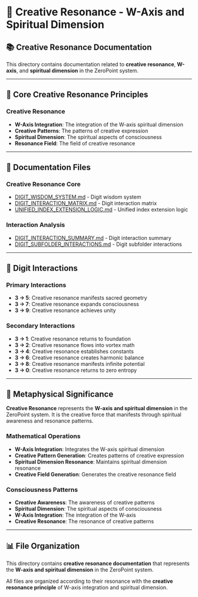 # 🌟 Creative Resonance - W-Axis and Spiritual Dimension

## 📚 Creative Resonance Documentation

This directory contains documentation related to **creative resonance**, **W-axis**, and **spiritual dimension** in the ZeroPoint system.

---

## 🎯 Core Creative Resonance Principles

### **Creative Resonance**
- **W-Axis Integration**: The integration of the W-axis spiritual dimension
- **Creative Patterns**: The patterns of creative expression
- **Spiritual Dimension**: The spiritual aspects of consciousness
- **Resonance Field**: The field of creative resonance

---

## 📖 Documentation Files

### **Creative Resonance Core**
- [DIGIT_WISDOM_SYSTEM.md](DIGIT_WISDOM_SYSTEM.md) - Digit wisdom system
- [DIGIT_INTERACTION_MATRIX.md](DIGIT_INTERACTION_MATRIX.md) - Digit interaction matrix
- [UNIFIED_INDEX_EXTENSION_LOGIC.md](UNIFIED_INDEX_EXTENSION_LOGIC.md) - Unified index extension logic

### **Interaction Analysis**
- [DIGIT_INTERACTION_SUMMARY.md](DIGIT_INTERACTION_SUMMARY.md) - Digit interaction summary
- [DIGIT_SUBFOLDER_INTERACTIONS.md](DIGIT_SUBFOLDER_INTERACTIONS.md) - Digit subfolder interactions

---

## 🔗 Digit Interactions

### **Primary Interactions**
- **3 → 5**: Creative resonance manifests sacred geometry
- **3 → 7**: Creative resonance expands consciousness
- **3 → 9**: Creative resonance achieves unity

### **Secondary Interactions**
- **3 → 1**: Creative resonance returns to foundation
- **3 → 2**: Creative resonance flows into vortex math
- **3 → 4**: Creative resonance establishes constants
- **3 → 6**: Creative resonance creates harmonic balance
- **3 → 8**: Creative resonance manifests infinite potential
- **3 → 0**: Creative resonance returns to zero entropy

---

## 🌌 Metaphysical Significance

**Creative Resonance** represents the **W-axis and spiritual dimension** in the ZeroPoint system. It is the creative force that manifests through spiritual awareness and resonance patterns.

### **Mathematical Operations**
- **W-Axis Integration**: Integrates the W-axis spiritual dimension
- **Creative Pattern Generation**: Creates patterns of creative expression
- **Spiritual Dimension Resonance**: Maintains spiritual dimension resonance
- **Creative Field Generation**: Generates the creative resonance field

### **Consciousness Patterns**
- **Creative Awareness**: The awareness of creative patterns
- **Spiritual Dimension**: The spiritual aspects of consciousness
- **W-Axis Integration**: The integration of the W-axis
- **Creative Resonance**: The resonance of creative patterns

---

## 📊 File Organization

This directory contains **creative resonance documentation** that represents the **W-axis and spiritual dimension** in the ZeroPoint system.

All files are organized according to their resonance with the **creative resonance principle** of W-axis integration and spiritual dimension. 